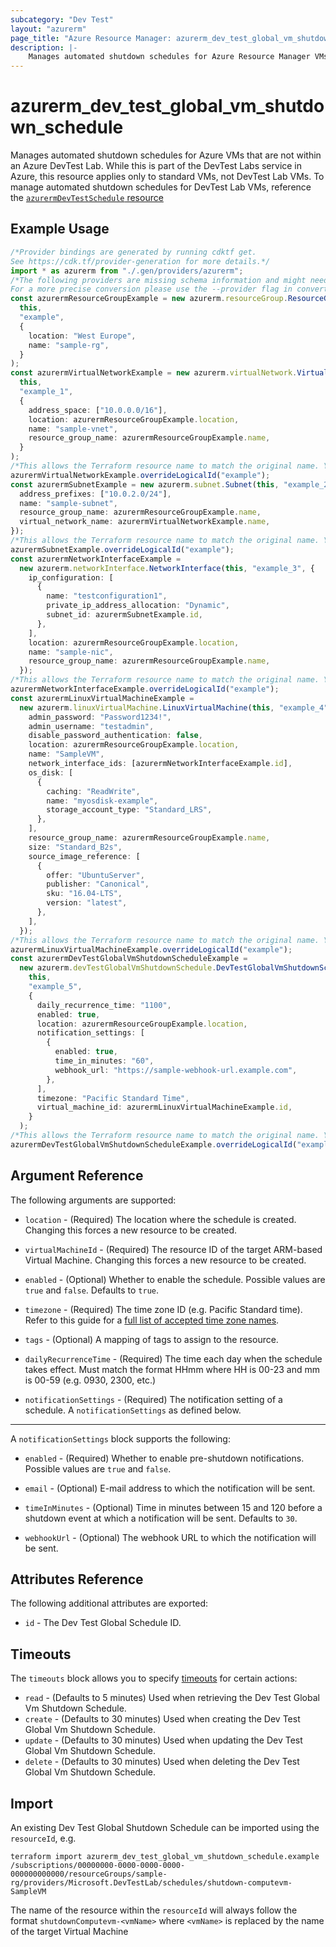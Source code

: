 ```yaml
---
subcategory: "Dev Test"
layout: "azurerm"
page_title: "Azure Resource Manager: azurerm_dev_test_global_vm_shutdown_schedule"
description: |-
    Manages automated shutdown schedules for Azure Resource Manager VMs outside of Dev Test Labs.
---
```


# azurerm\_dev\_test\_global\_vm\_shutdown\_schedule

Manages automated shutdown schedules for Azure VMs that are not within an Azure DevTest Lab. While this is part of the DevTest Labs service in Azure,
this resource applies only to standard VMs, not DevTest Lab VMs. To manage automated shutdown schedules for DevTest Lab VMs, reference the
[`azurermDevTestSchedule` resource](dev_test_schedule.html)

## Example Usage

```typescript
/*Provider bindings are generated by running cdktf get.
See https://cdk.tf/provider-generation for more details.*/
import * as azurerm from "./.gen/providers/azurerm";
/*The following providers are missing schema information and might need manual adjustments to synthesize correctly: azurerm.
For a more precise conversion please use the --provider flag in convert.*/
const azurermResourceGroupExample = new azurerm.resourceGroup.ResourceGroup(
  this,
  "example",
  {
    location: "West Europe",
    name: "sample-rg",
  }
);
const azurermVirtualNetworkExample = new azurerm.virtualNetwork.VirtualNetwork(
  this,
  "example_1",
  {
    address_space: ["10.0.0.0/16"],
    location: azurermResourceGroupExample.location,
    name: "sample-vnet",
    resource_group_name: azurermResourceGroupExample.name,
  }
);
/*This allows the Terraform resource name to match the original name. You can remove the call if you don't need them to match.*/
azurermVirtualNetworkExample.overrideLogicalId("example");
const azurermSubnetExample = new azurerm.subnet.Subnet(this, "example_2", {
  address_prefixes: ["10.0.2.0/24"],
  name: "sample-subnet",
  resource_group_name: azurermResourceGroupExample.name,
  virtual_network_name: azurermVirtualNetworkExample.name,
});
/*This allows the Terraform resource name to match the original name. You can remove the call if you don't need them to match.*/
azurermSubnetExample.overrideLogicalId("example");
const azurermNetworkInterfaceExample =
  new azurerm.networkInterface.NetworkInterface(this, "example_3", {
    ip_configuration: [
      {
        name: "testconfiguration1",
        private_ip_address_allocation: "Dynamic",
        subnet_id: azurermSubnetExample.id,
      },
    ],
    location: azurermResourceGroupExample.location,
    name: "sample-nic",
    resource_group_name: azurermResourceGroupExample.name,
  });
/*This allows the Terraform resource name to match the original name. You can remove the call if you don't need them to match.*/
azurermNetworkInterfaceExample.overrideLogicalId("example");
const azurermLinuxVirtualMachineExample =
  new azurerm.linuxVirtualMachine.LinuxVirtualMachine(this, "example_4", {
    admin_password: "Password1234!",
    admin_username: "testadmin",
    disable_password_authentication: false,
    location: azurermResourceGroupExample.location,
    name: "SampleVM",
    network_interface_ids: [azurermNetworkInterfaceExample.id],
    os_disk: [
      {
        caching: "ReadWrite",
        name: "myosdisk-example",
        storage_account_type: "Standard_LRS",
      },
    ],
    resource_group_name: azurermResourceGroupExample.name,
    size: "Standard_B2s",
    source_image_reference: [
      {
        offer: "UbuntuServer",
        publisher: "Canonical",
        sku: "16.04-LTS",
        version: "latest",
      },
    ],
  });
/*This allows the Terraform resource name to match the original name. You can remove the call if you don't need them to match.*/
azurermLinuxVirtualMachineExample.overrideLogicalId("example");
const azurermDevTestGlobalVmShutdownScheduleExample =
  new azurerm.devTestGlobalVmShutdownSchedule.DevTestGlobalVmShutdownSchedule(
    this,
    "example_5",
    {
      daily_recurrence_time: "1100",
      enabled: true,
      location: azurermResourceGroupExample.location,
      notification_settings: [
        {
          enabled: true,
          time_in_minutes: "60",
          webhook_url: "https://sample-webhook-url.example.com",
        },
      ],
      timezone: "Pacific Standard Time",
      virtual_machine_id: azurermLinuxVirtualMachineExample.id,
    }
  );
/*This allows the Terraform resource name to match the original name. You can remove the call if you don't need them to match.*/
azurermDevTestGlobalVmShutdownScheduleExample.overrideLogicalId("example");

```

## Argument Reference

The following arguments are supported:

*   `location` - (Required) The location where the schedule is created. Changing this forces a new resource to be created.

*   `virtualMachineId` - (Required) The resource ID of the target ARM-based Virtual Machine. Changing this forces a new resource to be created.

*   `enabled` - (Optional) Whether to enable the schedule. Possible values are `true` and `false`. Defaults to `true`.

*   `timezone` - (Required) The time zone ID (e.g. Pacific Standard time). Refer to this guide for a [full list of accepted time zone names](https://jackstromberg.com/2017/01/list-of-time-zones-consumed-by-azure/).

*   `tags` - (Optional) A mapping of tags to assign to the resource.

*   `dailyRecurrenceTime` - (Required) The time each day when the schedule takes effect. Must match the format HHmm where HH is 00-23 and mm is 00-59 (e.g. 0930, 2300, etc.)

*   `notificationSettings` - (Required) The notification setting of a schedule. A `notificationSettings` as defined below.

***

A `notificationSettings` block supports the following:

*   `enabled` - (Required) Whether to enable pre-shutdown notifications. Possible values are `true` and `false`.

*   `email` - (Optional) E-mail address to which the notification will be sent.

*   `timeInMinutes` - (Optional) Time in minutes between 15 and 120 before a shutdown event at which a notification will be sent. Defaults to `30`.

*   `webhookUrl` - (Optional) The webhook URL to which the notification will be sent.

## Attributes Reference

The following additional attributes are exported:

* `id` - The Dev Test Global Schedule ID.

## Timeouts

The `timeouts` block allows you to specify [timeouts](https://www.terraform.io/language/resources/syntax#operation-timeouts) for certain actions:

* `read` - (Defaults to 5 minutes) Used when retrieving the Dev Test Global Vm Shutdown Schedule.
* `create` - (Defaults to 30 minutes) Used when creating the Dev Test Global Vm Shutdown Schedule.
* `update` - (Defaults to 30 minutes) Used when updating the Dev Test Global Vm Shutdown Schedule.
* `delete` - (Defaults to 30 minutes) Used when deleting the Dev Test Global Vm Shutdown Schedule.

## Import

An existing Dev Test Global Shutdown Schedule can be imported using the `resourceId`, e.g.

```shell
terraform import azurerm_dev_test_global_vm_shutdown_schedule.example /subscriptions/00000000-0000-0000-0000-000000000000/resourceGroups/sample-rg/providers/Microsoft.DevTestLab/schedules/shutdown-computevm-SampleVM
```

The name of the resource within the `resourceId` will always follow the format `shutdownComputevm-<vmName>` where `<vmName>` is replaced by the name of the target Virtual Machine
